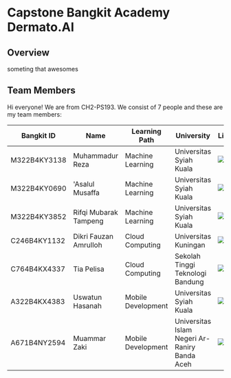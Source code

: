 Capstone Bangkit Academy Dermato.AI
==
Overview
--
<p align="justify">someting that awesomes</p>

Team Members
--
<!--

**Here are some ideas to get you started:**

🙋‍♀️ A short introduction - what is your organization all about?
🌈 Contribution guidelines - how can the community get involved?
👩‍💻 Useful resources - where can the community find your docs? Is there anything else the community should know?
🍿 Fun facts - what does your team eat for breakfast?
🧙 Remember, you can do mighty things with the power of [Markdown](https://docs.github.com/github/writing-on-github/getting-started-with-writing-and-formatting-on-github/basic-writing-and-formatting-syntax)
-->

Hi everyone! We are from CH2-PS193. We consist of 7 people and these are my team members:

| Bangkit ID | Name     | Learning Path | University  |LinkedIn | Github |
| ---        | ---      | ---           | ---         | ---       |--     |
| M322B4KY3138| Muhammadur Reza | Machine Learning | Universitas Syiah Kuala | [![text](https://img.shields.io/badge/LinkedIn-0077B5?style=for-the-badge&logo=linkedin&logoColor=white)](https://www.linkedin.com/in/muhammadur-reza/) |[![text](https://img.shields.io/badge/Github-181717?style=for-the-badge&logo=github&logoColor=white)](https://github.com/muhammadurreza ) |
| M322B4KY0690 | 'Asalul Musaffa | Machine Learning | Universitas Syiah Kuala | [![text](https://img.shields.io/badge/LinkedIn-0077B5?style=for-the-badge&logo=linkedin&logoColor=white)](https://www.linkedin.com/in/asalul-musaffa-556677231/) |[![text](https://img.shields.io/badge/Github-181717?style=for-the-badge&logo=github&logoColor=white)](https://github.com/Asalulzy)|
| M322B4KY3852 | Rifqi Mubarak Tampeng | Machine Learning | Universitas Syiah Kuala | [![text](https://img.shields.io/badge/LinkedIn-0077B5?style=for-the-badge&logo=linkedin&logoColor=white)](https://www.linkedin.com/in/rifan-sidik-4109081b5/) ||
| C246B4KY1132 | Dikri Fauzan Amrulloh | Cloud Computing | Universitas Kuningan | [![text](https://img.shields.io/badge/LinkedIn-0077B5?style=for-the-badge&logo=linkedin&logoColor=white)](https://www.linkedin.com/in/dikri/) |[![text](https://img.shields.io/badge/Github-181717?style=for-the-badge&logo=github&logoColor=white)](https://github.com/dikrifzn)|
| C764B4KX4337 | Tia Pelisa | Cloud Computing | Sekolah Tinggi Teknologi Bandung | [![text](https://img.shields.io/badge/LinkedIn-0077B5?style=for-the-badge&logo=linkedin&logoColor=white)](https://www.linkedin.com/in/ira-setyaningrum/) ||
| A322B4KX4383 | Uswatun Hasanah | Mobile Development | Universitas Syiah Kuala | [![text](https://img.shields.io/badge/LinkedIn-0077B5?style=for-the-badge&logo=linkedin&logoColor=white)](https://www.linkedin.com/in/bimamib16/) ||
| A671B4NY2594 | Muammar Zaki | Mobile Development | Universitas Islam Negeri Ar-Raniry Banda Aceh | [![text](https://img.shields.io/badge/LinkedIn-0077B5?style=for-the-badge&logo=linkedin&logoColor=white)](www.linkedin.com/in/muammar-zaki-b6387a2a0) | [![text](https://img.shields.io/badge/Github-181717?style=for-the-badge&logo=github&logoColor=white)](https://github.com/muammarzaki) |
